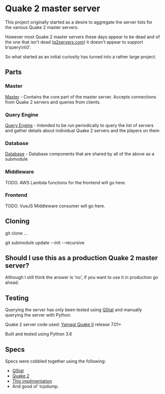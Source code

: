 # Quake 2 master server

This project originally started as a desire to aggregate the server lists for the various Quake 2 master servers.

However most Quake 2 master servers these days appear to be dead and of the one that isn't dead ([q2servers.com](http://q2servers.com/)) it doesn't appear to support b'query\n\0'.

So what started as an initial curiosity has turned into a rather large project.

## Parts
### Master
[Master](https://github.com/gazwald/quake2master) - Contains the core part of the master server. Accepts connections from Quake 2 servers and queries from clients.

### Query Engine
[Query Engine](https://github.com/gazwald/quake2master-query) - Intended to be run periodically to query the list of servers and gather details about individual Quake 2 servers and the players on them

### Database
[Database](https://github.com/gazwald/quake2master-db) - Database components that are shared by all of the above as a submodule

### Middleware
TODO. AWS Lambda functions for the frontend will go here.

### Frontend
TODO. VueJS Middleware consumer will go here.

## Cloning
git clone ...

git submodule update --init --recursive

## Should I use this as a production Quake 2 master server?
Although I still think the answer is 'no', if you want to use it in production go ahead.

## Testing
Querying the server has only been tested using [QStat](https://github.com/multiplay/qstat) and manually querying the server with Python.

Quake 2 server code used: [Yamagi Quake II](https://github.com/yquake2/yquake2) release 7.01+

Built and tested using Python 3.6

## Specs
Specs were cobbled together using the following:
* [QStat](https://github.com/multiplay/qstat)
* [Quake 2](https://github.com/id-Software/Quake-2)
* [This implimentation](http://q2.rlogin.dk/news/2016/Setting-up-your-own-Quake-2-Master-server)
* And good ol' tcpdump.
